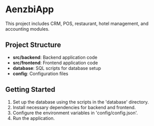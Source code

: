# AenzbiApp

This project includes CRM, POS, restaurant, hotel management, and accounting modules.

## Project Structure

- **src/backend**: Backend application code
- **src/frontend**: Frontend application code
- **database**: SQL scripts for database setup
- **config**: Configuration files

## Getting Started

1. Set up the database using the scripts in the 'database' directory.
2. Install necessary dependencies for backend and frontend.
3. Configure the environment variables in 'config/config.json'.
4. Run the application.

